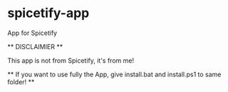 # spicetify-app
App for Spicetify


** DISCLAIMIER **

This app is not from Spicetify, it's from me!

** If you want to use fully the App, give install.bat and install.ps1 to same folder! **
